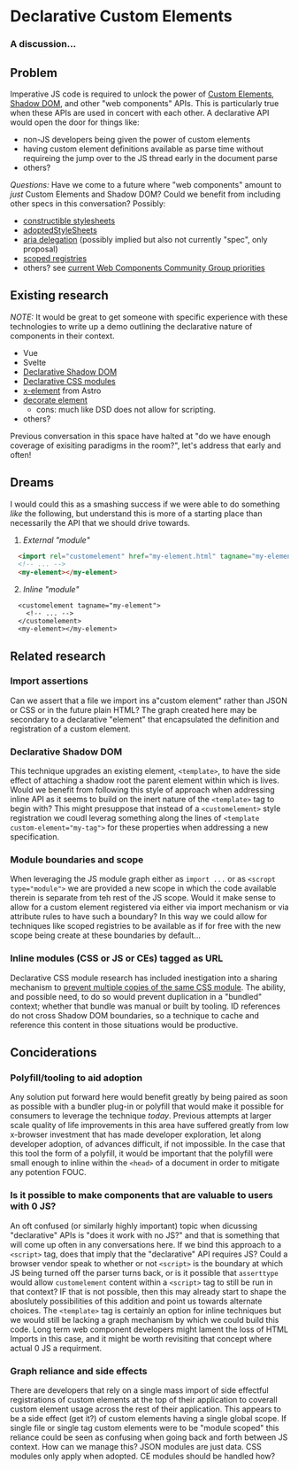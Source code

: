 # Declarative Custom Elements
### A discussion...

## Problem
Imperative JS code is required to unlock the power of [Custom Elements](https://developer.mozilla.org/en-US/docs/Web/Web_Components/Using_custom_elements), [Shadow DOM](https://developer.mozilla.org/en-US/docs/Web/Web_Components/Using_shadow_DOM), and other "web components" APIs. This is particularly true when these APIs are used in concert with each other. A declarative API would open the door for things like:

- non-JS developers being given the power of custom elements
- having custom element definitions available as parse time without requireing the jump over to the JS thread early in the document parse
- others?

*Questions:* Have we come to a future where "web components" amount to _just_ Custom Elements and Shadow DOM? Could we benefit from including other specs in this conversation? Possibly:

- [constructible stylesheets](https://web.dev/constructable-stylesheets/)
- [adoptedStyleSheets](https://wicg.github.io/construct-stylesheets/#using-constructed-stylesheets)
- [aria delegation](https://leobalter.github.io/cross-root-aria-delegation/) (possibly implied but also not currently "spec", only proposal)
- [scoped registries](https://github.com/WICG/webcomponents/issues/716)
- others? see [current Web Components Community Group priorities](https://w3c.github.io/webcomponents-cg/)

## Existing research
*NOTE:* It would be great to get someone with specific experience with these technologies to write up a demo outlining the declarative nature of components in their context.

- Vue
- Svelte
- [Declarative Shadow DOM](https://web.dev/declarative-shadow-dom/)
- [Declarative CSS modules](https://github.com/WICG/webcomponents/issues/939)
- [x-element](https://www.npmjs.com/package/astro-xelement) from Astro
- [decorate element](https://matthewphillips.info/programming/posts/decorate-element/)
  - cons: much like DSD does not allow for scripting.
- others?

Previous conversation in this space have halted at "do we have enough coverage of exisiting paradigms in the room?", let's address that early and often!

## Dreams
I would could this as a smashing success if we were able to do something _like_ the following, but understand this is more of a starting place than necessarily the API that we should drive towards.

1. *External "module"*
  ```html
    <import rel="customelement" href="my-element.html" tagname="my-element" />
    <!-- ... -->
    <my-element></my-element>
  ```
2. *Inline "module"*
  ```
    <customelement tagname="my-element">
      <!-- ... -->
    </customelement>
    <my-element></my-element>
  ```

## Related research

### Import assertions
Can we assert that a file we import ins a"custom element" rather than JSON or CSS or in the future plain HTML? The graph created here may be secondary to a declarative "element" that encapsulated the definition and registration of a custom element.

### Declarative Shadow DOM
This technique upgrades an existing element, `<template>`, to have the side effect of attaching a shadow root the parent element within which is lives. Would we benefit from following this style of approach when addressing inline API as it seems to build on the inert nature of the `<template>` tag to begin with? This might presuppose that instead of a `<customelement>` style registration we coudl leverag something along the lines of `<template custom-element="my-tag">` for these properties when addressing a new specification.

### Module boundaries and scope
When leveraging the JS module graph either as `import ...` or as `<scropt type="module">` we are provided a new scope in which the code available therein is separate from teh rest of the JS scope. Would it make sense to allow for a custom element registered via either via import mechanism or via attribute rules to have such a boundary? In this way we could allow for techniques like scoped registries to be available as if for free with the new scope being create at these boundaries by default...

### Inline modules (CSS or JS or CEs) tagged as URL
Declarative CSS module research has included inestigation into a sharing mechanism to [prevent multiple copies of the same CSS module](https://github.com/WICG/webcomponents/issues/939). The ability, and possible need, to do so would prevent duplication in a "bundled" context; whether that bundle was manual or built by tooling. ID references do not cross Shadow DOM boundaries, so a technique to cache and reference this content in those situations would be productive.

## Conciderations

### Polyfill/tooling to aid adoption
Any solution put forward here would benefit greatly by being paired as soon as possible with a bundler plug-in or polyfill that would make it possible for consumers to leverage the technique _today_. Previous attempts at larger scale quality of life improvements in this area have suffered greatly from low x-browser investment that has made developer exploration, let along developer adoption, of advances difficult, if not impossible. In the case that this tool the form of a polyfill, it would be important that the polyfill were small enough to inline within the `<head>` of a document in order to mitigate any potention FOUC.

### Is it possible to make components that are valuable to users with 0 JS?
An oft confused (or similarly highly important) topic when dicussing "declarative" APIs is "does it work with no JS?" and that is something that will come up often in any conversations here. If we bind this approach to a `<script>` tag, does that imply that the "declarative" API requires JS? Could a browser vendor speak to whether or not `<script>` is the boundary at which JS being turned off the parser turns back, or is it possible that `asserttype` would allow `customelement` content within a `<script>` tag to still be run in that context? IF that is not possible, then this may already start to shape the aboslutely possibilities of this addition and point us towards alternate choices. The `<template>` tag is certainly an option for inline techniques but we would still be lacking a graph mechanism by which we could build this code. Long term web component developers might lament the loss of HTML Imports in this case, and it might be worth revisiting that concept where actual 0 JS a requirment.

### Graph reliance and side effects
There are developers that rely on a single mass import of side effectful registrations of custom elements at the top of their application to coverall custom element usage across the rest of their application. This appears to be a side effect (get it?) of custom elements having a single global scope. If single file or single tag custom elements were to be "module scoped" this reliance could be seen as confusing when going back and forth between JS context. How can we manage this? JSON modules are just data. CSS modules only apply when adopted. CE modules should be handled how?
